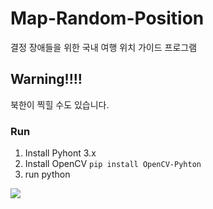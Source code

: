 # Map-Random-Position
결정 장애들을 위한 국내 여행 위치 가이드 프로그램

## Warning!!!!

북한이 찍힐 수도 있습니다.

### Run
1. Install Pyhont 3.x
2. Install OpenCV `pip install OpenCV-Pyhton`
3. run python

![](screenShot/map_screenshot.png)

